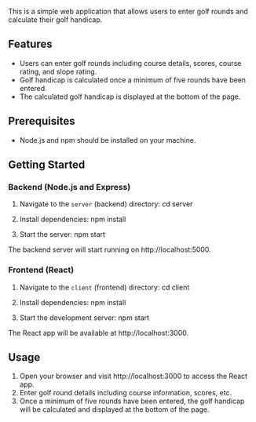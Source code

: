 This is a simple web application that allows users to enter golf rounds and calculate their golf handicap.

## Features

- Users can enter golf rounds including course details, scores, course rating, and slope rating.
- Golf handicap is calculated once a minimum of five rounds have been entered.
- The calculated golf handicap is displayed at the bottom of the page.

## Prerequisites

- Node.js and npm should be installed on your machine.

## Getting Started

### Backend (Node.js and Express)

1. Navigate to the `server` (backend) directory:
cd server

2. Install dependencies:
npm install

3. Start the server:
npm start

The backend server will start running on http://localhost:5000.

### Frontend (React)

1. Navigate to the `client` (frontend) directory:
cd client

2. Install dependencies:
npm install

3. Start the development server:
npm start

The React app will be available at http://localhost:3000.

## Usage

1. Open your browser and visit http://localhost:3000 to access the React app.
2. Enter golf round details including course information, scores, etc.
3. Once a minimum of five rounds have been entered, the golf handicap will be calculated and displayed at the bottom of the page.
